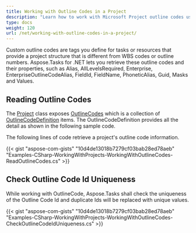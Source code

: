 ```yaml
---
title: Working with Outline Codes in a Project
description: "Learn how to work with Microsoft Project outline codes using Aspose.Tasks for .NET."
type: docs
weight: 120
url: /net/working-with-outline-codes-in-a-project/
---
```


Custom outline codes are tags you define for tasks or resources that provide a project structure that is different from WBS codes or outline numbers. Aspose.Tasks for .NET lets you retrieve these outline codes and their properties, such as Alias, AllLevelsRequired, Enterprise, EnterpriseOutlineCodeAlias, FieldId, FieldName, PhoneticAlias, Guid, Masks and Values.
 
## **Reading Outline Codes**
The [Project](https://reference.aspose.com/tasks/net/aspose.tasks/project) class exposes [OutlineCodes](https://reference.aspose.com/tasks/net/aspose.tasks/task/properties/outlinecodes) which is a collection of [OutlineCodeDefinition](https://reference.aspose.com/tasks/net/aspose.tasks/outlinecodedefinition) items. The OutlineCodeDefinition provides all the detail as shown in the following sample code.

The following lines of code retrieve a project's outline code information.

{{< gist "aspose-com-gists" "10d4de13018b7279cf03bab28ed78aeb" "Examples-CSharp-WorkingWithProjects-WorkingWithOutlineCodes-ReadOutlineCodes.cs" >}}

## **Check Outline Code Id Uniqueness**
While working with OutlineCode, Aspose.Tasks shall check the uniqueness of the Outline Code Id and duplicate Ids will be replaced with unique values.

{{< gist "aspose-com-gists" "10d4de13018b7279cf03bab28ed78aeb" "Examples-CSharp-WorkingWithProjects-WorkingWithOutlineCodes-CheckOutlineCodeIdUniqueness.cs" >}}
